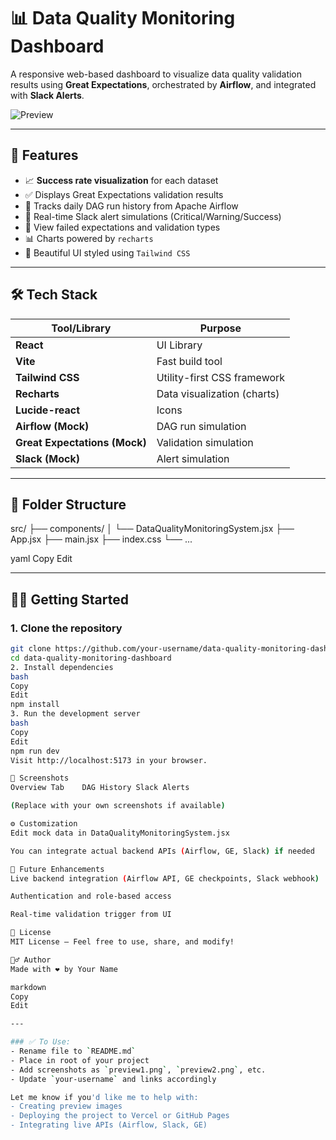 # 📊 Data Quality Monitoring Dashboard

A responsive web-based dashboard to visualize data quality validation results using **Great Expectations**, orchestrated by **Airflow**, and integrated with **Slack Alerts**.

![Preview](./screenshot.png) <!-- Replace with your actual screenshot if available -->

---

## 🚀 Features

- 📈 **Success rate visualization** for each dataset
- ✅ Displays Great Expectations validation results
- 🔄 Tracks daily DAG run history from Apache Airflow
- 🔔 Real-time Slack alert simulations (Critical/Warning/Success)
- 🧪 View failed expectations and validation types
- 📊 Charts powered by `recharts`
- 🌈 Beautiful UI styled using `Tailwind CSS`

---

## 🛠️ Tech Stack

| Tool/Library      | Purpose                                  |
|------------------|------------------------------------------|
| **React**         | UI Library                               |
| **Vite**          | Fast build tool                          |
| **Tailwind CSS**  | Utility-first CSS framework              |
| **Recharts**      | Data visualization (charts)              |
| **Lucide-react**  | Icons                                    |
| **Airflow (Mock)**| DAG run simulation                       |
| **Great Expectations (Mock)** | Validation simulation        |
| **Slack (Mock)**  | Alert simulation                         |

---

## 📂 Folder Structure

src/
├── components/
│ └── DataQualityMonitoringSystem.jsx
├── App.jsx
├── main.jsx
├── index.css
└── ...

yaml
Copy
Edit

---

## 🧑‍💻 Getting Started

### 1. Clone the repository

```bash
git clone https://github.com/your-username/data-quality-monitoring-dashboard.git
cd data-quality-monitoring-dashboard
2. Install dependencies
bash
Copy
Edit
npm install
3. Run the development server
bash
Copy
Edit
npm run dev
Visit http://localhost:5173 in your browser.

📸 Screenshots
Overview Tab	DAG History	Slack Alerts

(Replace with your own screenshots if available)

⚙️ Customization
Edit mock data in DataQualityMonitoringSystem.jsx

You can integrate actual backend APIs (Airflow, GE, Slack) if needed

🧪 Future Enhancements
Live backend integration (Airflow API, GE checkpoints, Slack webhook)

Authentication and role-based access

Real-time validation trigger from UI

📄 License
MIT License — Feel free to use, share, and modify!

🙋‍♂️ Author
Made with ❤️ by Your Name

markdown
Copy
Edit

---

### ✅ To Use:
- Rename file to `README.md`
- Place in root of your project
- Add screenshots as `preview1.png`, `preview2.png`, etc.
- Update `your-username` and links accordingly

Let me know if you'd like me to help with:
- Creating preview images
- Deploying the project to Vercel or GitHub Pages
- Integrating live APIs (Airflow, Slack, GE)
